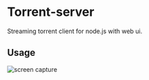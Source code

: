 Torrent-server
===============

Streaming torrent client for node.js with web ui.

## Usage

![screen capture](https://res.cloudinary.com/kush636/image/upload/v1581331476/torretServer.gif)


